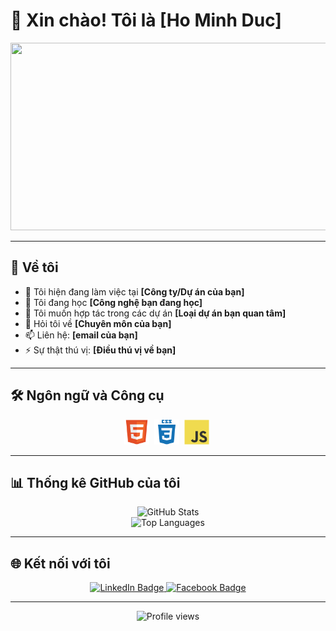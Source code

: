 # 👋 Xin chào! Tôi là [Ho Minh Duc]

<div align="center">
  <img src="https://media.giphy.com/media/dWesBcTLavkZuG35MI/giphy.gif" width="600" height="300"/>
</div>

---

## 🚀 Về tôi

- 🔭 Tôi hiện đang làm việc tại **[Công ty/Dự án của bạn]**
- 🌱 Tôi đang học **[Công nghệ bạn đang học]**
- 👯 Tôi muốn hợp tác trong các dự án **[Loại dự án bạn quan tâm]**
- 💬 Hỏi tôi về **[Chuyên môn của bạn]**
- 📫 Liên hệ: **[email của bạn]**
- ⚡ Sự thật thú vị: **[Điều thú vị về bạn]**

---

## 🛠️ Ngôn ngữ và Công cụ

<div align="center">
  <img src="https://github.com/devicons/devicon/blob/master/icons/html5/html5-original.svg" title="HTML5" alt="HTML" width="40" height="40"/>&nbsp;
  <img src="https://github.com/devicons/devicon/blob/master/icons/css3/css3-plain-wordmark.svg" title="CSS3" alt="CSS" width="40" height="40"/>&nbsp;
  <img src="https://github.com/devicons/devicon/blob/master/icons/javascript/javascript-original.svg" title="JavaScript" alt="JavaScript" width="40" height="40"/>&nbsp;
</div>

---

## 📊 Thống kê GitHub của tôi

<div align="center">
  <img src="https://github-readme-stats.vercel.app/api?username=[USERNAME]&show_icons=true&theme=radical" alt="GitHub Stats"/>
</div>

<div align="center">
  <img src="https://github-readme-stats.vercel.app/api/top-langs/?username=[USERNAME]&layout=compact&theme=radical" alt="Top Languages"/>
</div>

---

## 🌐 Kết nối với tôi

<div align="center">
  <a href="[LINK LINKEDIN]">
    <img src="https://img.shields.io/badge/LinkedIn-blue?style=for-the-badge&logo=linkedin&logoColor=white" alt="LinkedIn Badge"/>
  </a>
  <a href="[LINK FACEBOOK]">
    <img src="https://img.shields.io/badge/Facebook-blue?style=for-the-badge&logo=facebook&logoColor=white" alt="Facebook Badge"/>
  </a>
</div>

---

<div align="center">
  <img src="https://komarev.com/ghpvc/?username=[USERNAME]&style=flat-square&color=blue" alt="Profile views"/>
</div>
